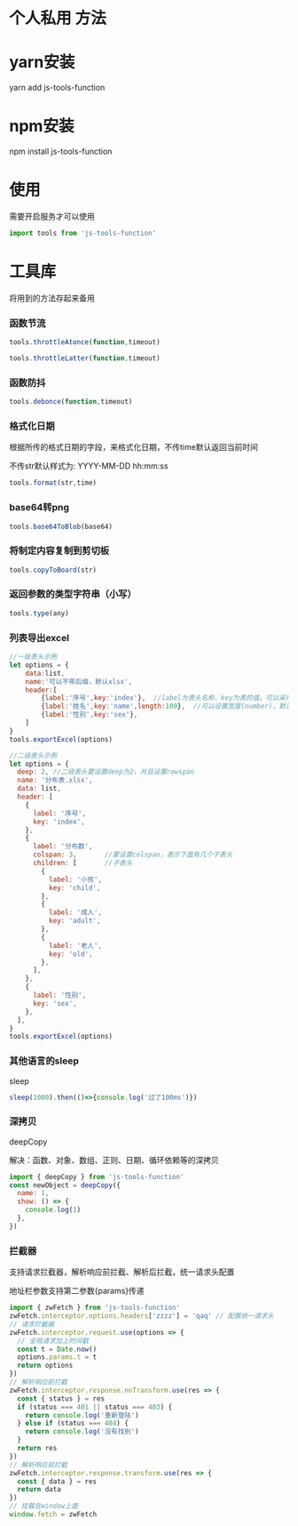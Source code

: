 # 个人私用 方法

# yarn安装

yarn add js-tools-function

# npm安装

npm install js-tools-function



# 使用

需要开启服务才可以使用

```javascript
import tools from 'js-tools-function'
```



# 工具库

将用到的方法存起来备用

### 函数节流

```javascript
tools.throttleAtonce(function,timeout)
```

```javascript
tools.throttleLatter(function,timeout)
```

### 函数防抖

```javascript
tools.debonce(function,timeout)
```

### 格式化日期

根据所传的格式日期的字段，来格式化日期，不传time默认返回当前时间

不传str默认样式为:  YYYY-MM-DD hh:mm:ss

```javascript
tools.format(str,time)
```

### base64转png

```javascript
tools.base64ToBlob(base64)
```

### 将制定内容复制到剪切板

```javascript
tools.copyToBoard(str)
```

### 返回参数的类型字符串（小写）

```javascript
tools.type(any)
```

### 列表导出excel

```javascript
//一级表头示例
let options = {
    data:list,
    name:'可以不带后缀，默认xlsx',
    header:[
        {label:'序号',key:'index'},  //label为表头名称，key为表的值，可以采用a.b.c的方式(a必须是list中对象的属性)
        {label:'姓名',key:'name',length:100},  //可以设置宽度(number)，默认渲染为100px
        {label:'性别',key:'sex'},
    ]
}
tools.exportExcel(options)
```

```javascript
//二级表头示例
let options = {
  deep: 2, //二级表头要设置deep为2，并且设置rowspan
  name: '分布表.xlsx',
  data: list,
  header: [
    {
      label: '序号',
      key: 'index',
    },
    {
      label: '分布数',
      colspan: 3, 		//要设置colspan，表示下面有几个子表头
      children: [		//子表头 
        {
          label: '小孩',
          key: 'child',
        },
        {
          label: '成人',
          key: 'adult',
        },
        {
          label: '老人',
          key: 'old',
        },
      ],
    },
    {
      label: '性别',
      key: 'sex',
    },
  ],
}
tools.exportExcel(options)
```




### 其他语言的sleep
sleep
```javascript
sleep(1000).then(()=>{console.log('过了100ms')})
```

### 深拷贝

deepCopy

解决：函数、对象、数组、正则、日期、循环依赖等的深拷贝

```js
import { deepCopy } from 'js-tools-function'
const newObject = deepCopy({
  name: 1,
  show: () => {
    console.log(1)
  },
})
```

### 拦截器

支持请求拦截器，解析响应前拦截、解析后拦截，统一请求头配置

地址栏参数支持第二参数{params}传递

```js
import { zwFetch } from 'js-tools-function'
zwFetch.interceptor.options.headers['zzzz'] = 'qaq' // 配置统一请求头
// 请求拦截器
zwFetch.interceptor.request.use(options => {
  // 全局请求加上时间戳
  const t = Date.now()
  options.params.t = t
  return options
})
// 解析响应前拦截
zwFetch.interceptor.response.noTransform.use(res => {
  const { status } = res
  if (status === 401 || status === 403) {
    return console.log('重新登陆')
  } else if (status === 404) {
    return console.log('没有找到')
  }
  return res
})
// 解析响应前拦截
zwFetch.interceptor.response.transform.use(res => {
  const { data } = res
  return data
})
// 挂载在window上面
window.fetch = zwFetch
```

